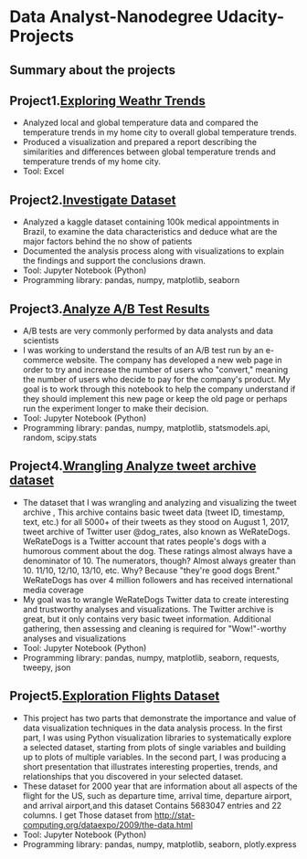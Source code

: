 # Data Analyst-Nanodegree Udacity-Projects
## Summary about the projects

## Project1.[Exploring Weathr Trends](https://github.com/Nawaf-Alyousef/DAND-Project/tree/main/Project1_Exploring%20Weathr%20Trends)
* Analyzed local and global temperature data and compared the temperature trends in my home city to overall global temperature trends.
* Produced a visualization and prepared a report describing the similarities and differences between global temperature trends and temperature trends of my home city.
* Tool: Excel

## Project2.[Investigate Dataset](https://github.com/Nawaf-Alyousef/DAND-Project/tree/main/Project2_Investigate%20Dataset)
* Analyzed a kaggle dataset containing 100k medical appointments in Brazil, to examine the data characteristics and deduce what are the major factors behind the no show of patients
* Documented the analysis process along with visualizations to explain the findings and support the conclusions drawn.
* Tool: Jupyter Notebook (Python)
* Programming library: pandas, numpy, matplotlib, seaborn

## Project3.[Analyze A/B Test Results](https://github.com/Nawaf-Alyousef/DAND-Project/tree/main/Project3_Analyze%20AB%20Test%20Results)
* A/B tests are very commonly performed by data analysts and data scientists
* I was working to understand the results of an A/B test run by an e-commerce website. The company has developed a new web page in order to try and increase the number of users who "convert," meaning the number of users who decide to pay for the company's product. My  goal is to work through this notebook to help the company understand if they should implement this new page or keep the old page or perhaps run the experiment longer to make their decision.
* Tool: Jupyter Notebook (Python)
* Programming library: pandas, numpy, matplotlib, statsmodels.api, random, scipy.stats

## Project4.[Wrangling Analyze tweet archive dataset](https://github.com/Nawaf-Alyousef/DAND-Project/tree/main/Project4_Wrangling%20Analyze%20data)
* The dataset that I was wrangling and analyzing and visualizing  the tweet archive , This archive contains basic tweet data (tweet ID, timestamp, text, etc.) for all 5000+ of their tweets as they stood on August 1, 2017, tweet archive  of Twitter user @dog_rates, also known as WeRateDogs. WeRateDogs is a Twitter account that rates people's dogs with a humorous comment about the dog. These ratings almost always have a denominator of 10. The numerators, though? Almost always greater than 10. 11/10, 12/10, 13/10, etc. Why? Because "they're good dogs Brent." WeRateDogs has over 4 million followers and has received international media coverage
* My goal was to wrangle WeRateDogs Twitter data to create interesting and trustworthy analyses and visualizations. The Twitter archive is great, but it only contains very basic tweet information. Additional gathering, then assessing and cleaning is required for "Wow!"-worthy analyses and visualizations
* Tool: Jupyter Notebook (Python)
* Programming library: pandas, numpy, matplotlib, seaborn, requests, tweepy, json 

## Project5.[Exploration Flights Dataset](https://github.com/Nawaf-Alyousef/DAND-Project/tree/main/Project5_Exploration%20Flights%20Dataset)
* This project has two parts that demonstrate the importance and value of data visualization techniques in the data analysis process. In the first part, I was using Python visualization libraries to systematically explore a selected dataset, starting from plots of single variables and building up to plots of multiple variables. In the second part, I was producing a short presentation that illustrates interesting properties, trends, and relationships that you discovered in your selected dataset.
* These dataset for 2000 year that are information about all aspects of the flight for the US, such as departure time, arrival time, departure airport, and arrival airport,and this dataset Contains 5683047 entries and 22 columns. I get Those dataset from http://stat-computing.org/dataexpo/2009/the-data.html
* Tool: Jupyter Notebook (Python)
* Programming library: pandas, numpy, matplotlib, seaborn, plotly.express

